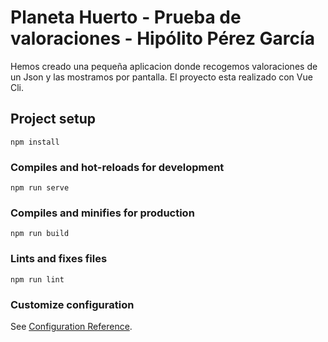# Planeta Huerto - Prueba de valoraciones - Hipólito Pérez García

Hemos creado una pequeña aplicacion donde recogemos valoraciones de un Json y las mostramos por pantalla. El proyecto esta realizado con Vue Cli.

## Project setup
```
npm install
```

### Compiles and hot-reloads for development
```
npm run serve
```

### Compiles and minifies for production
```
npm run build
```

### Lints and fixes files
```
npm run lint
```

### Customize configuration
See [Configuration Reference](https://cli.vuejs.org/config/).
